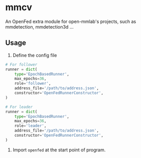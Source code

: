 # mmcv

An OpenFed extra module for open-mmlab's projects, such as mmdetection, mmdetection3d ...

## Usage

1. Define the config file

```python
# For follower
runner = dict(
    type='EpochBasedRunner',
    max_epochs=36,
    role='follower',
    address_file='/path/to/address.json',
    constructor='OpenFedRunnerConstructor',
)

# For leader
runner = dict(
    type='EpochBasedRunner',
    max_epochs=36,
    role='leader',
    address_file='/path/to/address.json',
    constructor='OpenFedRunnerConstructor',
)

```

1. Import `openfed` at the start point of program.
